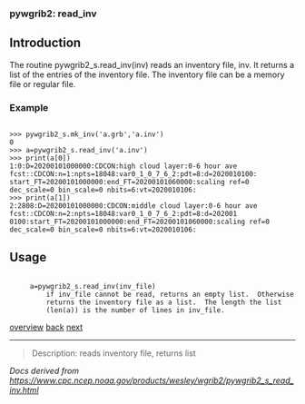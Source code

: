 ### pywgrib2: read_inv

## Introduction

The routine pywgrib2_s.read_inv(inv) reads an inventory file, inv. It
returns a list of the entries of the inventory file. The
inventory file can be a memory file or regular file.

### Example

```

>>> pywgrib2_s.mk_inv('a.grb','a.inv')
0
>>> a=pywgrib2_s.read_inv('a.inv')
>>> print(a[0])
1:0:D=20200101000000:CDCON:high cloud layer:0-6 hour ave fcst::CDCON:n=1:npts=18048:var0_1_0_7_6_2:pdt=8:d=2020010100:
start_FT=20200101000000:end_FT=20200101060000:scaling ref=0 dec_scale=0 bin_scale=0 nbits=6:vt=2020010106:
>>> print(a[1])
2:2808:D=20200101000000:CDCON:middle cloud layer:0-6 hour ave fcst::CDCON:n=2:npts=18048:var0_1_0_7_6_2:pdt=8:d=202001
0100:start_FT=20200101000000:end_FT=20200101060000:scaling ref=0 dec_scale=0 bin_scale=0 nbits=6:vt=2020010106:

```

## Usage

```

     a=pywgrib2_s.read_inv(inv_file)
         if inv_file cannot be read, returns an empty list.  Otherwise
         returns the inventory file as a list.  The length the list
         (len(a)) is the number of lines in inv_file.

```

[overview](./pywgrib2_s.md)
[back](./pywgrib2_s_mk_inv.md)
[next](./pywgrib2_s_inq.md)

---

> Description: reads inventory file, returns list

_Docs derived from <https://www.cpc.ncep.noaa.gov/products/wesley/wgrib2/pywgrib2_s_read_inv.html>_
